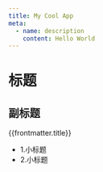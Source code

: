 ```yaml
---
title: My Cool App
meta:
  - name: description
    content: Hello World
---
```

# 标题
## 副标题
{{frontmatter.title}}
+ 1.小标题
+ 2.小标题